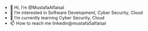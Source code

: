 - 👋 Hi, I’m @MustafaAlfaisal
- 👀 I’m interested in Software Development, Cyber Security, Cloud
- 🌱 I’m currently learning Cyber Security, Cloud
- 📫 How to reach me linkedin@mustafa5alfaisal

<!---
MustafaAlfaisal/MustafaAlfaisal is a ✨ special ✨ repository because its `README.md` (this file) appears on your GitHub profile.
You can click the Preview link to take a look at your changes.
--->
